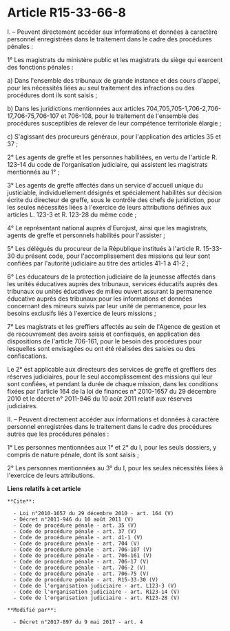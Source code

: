 # Article R15-33-66-8

I. – Peuvent directement accéder aux informations et données à caractère personnel enregistrées dans le traitement dans le
cadre des procédures pénales : 

1° Les magistrats du ministère public et les magistrats du siège qui exercent des fonctions pénales : 

a) Dans l'ensemble des tribunaux de grande instance et des cours d'appel, pour les nécessités liées au seul traitement des
infractions ou des procédures dont ils sont saisis ; 

b) Dans les juridictions mentionnées aux articles 704,705,705-1,706-2,706-17,706-75,706-107 et 706-108, pour le traitement de
l'ensemble des procédures susceptibles de relever de leur compétence territoriale élargie ; 

c) S'agissant des procureurs généraux, pour l'application des articles 35 et 37 ; 

2° Les agents de greffe et les personnes habilitées, en vertu de l'article R. 123-14 du code de l'organisation judiciaire,
qui assistent les magistrats mentionnés au 1° ; 

3° Les agents de greffe affectés dans un service d'accueil unique du justiciable, individuellement désignés et spécialement
habilités sur décision écrite du directeur de greffe, sous le contrôle des chefs de juridiction, pour les seules nécessités
liées à l'exercice de leurs attributions définies aux articles L. 123-3 et R. 123-28 du même code ; 

4° Le représentant national auprès d'Eurojust, ainsi que les magistrats, agents de greffe et personnels habilités pour
l'assister ; 

5° Les délégués du procureur de la République institués à l'article R. 15-33-30 du présent code, pour l'accomplissement des
missions qui leur sont confiées par l'autorité judiciaire au titre des articles 41-1 à 41-2 ; 

6° Les éducateurs de la protection judiciaire de la jeunesse affectés dans les unités éducatives auprès des tribunaux,
services éducatifs auprès des tribunaux ou unités éducatives de milieu ouvert assurant la permanence éducative auprès des
tribunaux pour les informations et données concernant des mineurs suivis par leur unité de permanence, pour les besoins
exclusifs liés à l'exercice de leurs missions ; 

7° Les magistrats et les greffiers affectés au sein de l'Agence de gestion et de recouvrement des avoirs saisis et
confisqués, en application des dispositions de l'article 706-161, pour le besoin des procédures pour lesquelles sont
envisagées ou ont été réalisées des saisies ou des confiscations. 

Le 2° est applicable aux directeurs des services de greffe et greffiers des réserves judiciaires, pour le seul
accomplissement des missions qui leur sont confiées, et pendant la durée de chaque mission, dans les conditions fixées par
l'article 164 de la loi de finances n° 2010-1657 du 29 décembre 2010 et le décret n° 2011-946 du 10 août 2011 relatif aux
réserves judiciaires. 

II. – Peuvent directement accéder aux informations et données à caractère personnel enregistrées dans le traitement dans le
cadre des procédures autres que les procédures pénales : 

1° Les personnes mentionnées aux 1° et 2° du I, pour les seuls dossiers, y compris de nature pénale, dont ils sont saisis ; 

2° Les personnes mentionnées au 3° du I, pour les seules nécessités liées à l'exercice de leurs attributions.

**Liens relatifs à cet article**

	**Cite**:

	  - Loi n°2010-1657 du 29 décembre 2010 - art. 164 (V)
	  - Décret n°2011-946 du 10 août 2011 (V)
	  - Code de procédure pénale - art. 35 (V)
	  - Code de procédure pénale - art. 37 (V)
	  - Code de procédure pénale - art. 41-1 (V)
	  - Code de procédure pénale - art. 704 (V)
	  - Code de procédure pénale - art. 706-107 (V)
	  - Code de procédure pénale - art. 706-161 (V)
	  - Code de procédure pénale - art. 706-17 (V)
	  - Code de procédure pénale - art. 706-2 (V)
	  - Code de procédure pénale - art. 706-75 (V)
	  - Code de procédure pénale - art. R15-33-30 (V)
	  - Code de l'organisation judiciaire - art. L123-3 (V)
	  - Code de l'organisation judiciaire - art. R123-14 (V)
	  - Code de l'organisation judiciaire - art. R123-28 (V)

	**Modifié par**:

	  - Décret n°2017-897 du 9 mai 2017 - art. 4
